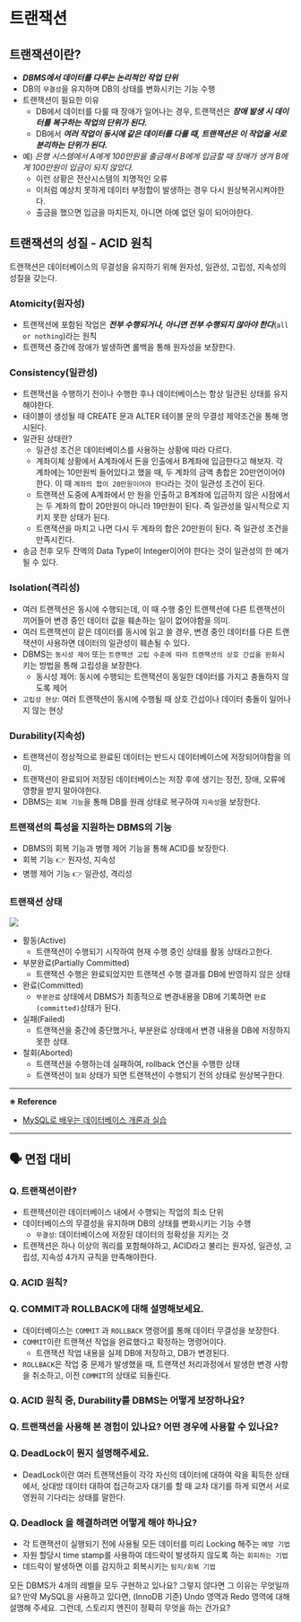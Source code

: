# 트랜잭션

## 트랜잭션이란? 

- **_DBMS에서 데이터를 다루는 논리적인 작업 단위_**
- DB의 `무결성`을 유지하며 DB의 상태를 변화시키는 기능 수행
- 트랜잭션이 필요한 이유
  - DB에서 데이터를 다룰 때 장애가 일어나는 경우, 트랜잭션은 ***장애 발생 시 데이터를 복구하는 작업의 단위가 된다.***
  - DB에서 **_여러 작업이 동시에 같은 데이터를 다룰 때, 트랜잭션은 이 작업을 서로 분리하는 단위가 된다._**
- 예) _은행 시스템에서 A에게 100만원을 출금해서 B에게 입금할 때 장애가 생겨 B에게 100만원이 입금이 되지 않았다._ 
  - 이런 상황은 전산시스템의 치명적인 오류
  - 이처럼 예상치 못하게 데이터 부정합이 발생하는 경우 다시 원상복귀시켜야한다.
  - 출금을 했으면 입금을 마치든지, 아니면 아예 없던 일이 되어야한다.

## 트랜잭션의 성질 - ACID 원칙 

트랜잭션은 데이터베이스의 무결성을 유지하기 위해 원자성, 일관성, 고립성, 지속성의 성질을 갖는다.

### Atomicity(원자성)

- 트랜잭션에 포함된 작업은 _**전부 수행되거나, 아니면 전부 수행되지 않아야 한다**_(`all or nothing`)라는 원칙
- 트랜잭션 중간에 장애가 발생하면 롤백을 통해 원자성을 보장한다. 

### Consistency(일관성)

- 트랜잭션을 수행하기 전이나 수행한 후나 데이터베이스는 항상 일관된 상태를 유지해야한다.
- 테이블이 생성될 때 CREATE 문과 ALTER 테이블 문의 무결성 제약조건을 통해 명시된다.
- 일관된 상태란?
  - 일관성 조건은 데이터베이스를 사용하는 상황에 따라 다르다.
  - 계좌이체 상황에서 A계좌에서 돈을 인출에서 B계좌에 입금한다고 해보자. 각 계좌에는 10만원씩 들어있다고 했을 때, 두 계좌의 금액 총합은 20만언이어야 한다. 이 때 `계좌의 합이 20만원이어야 한다`라는 것이 일관성 조건이 된다.  
  - 트랜잭션 도중에 A계좌에서 만 원을 인출하고 B계좌에 입금하지 않은 시점에서는 두 계좌의 합이 20만원이 아니라 19만원이 된다. 즉 일관성을 일시적으로 지키지 못한 상태가 된다. 
  - 트랜잭션을 마치고 나면 다시 두 계좌의 합은 20만원이 된다. 즉 일관성 조건을 만족시킨다.
- 송금 전후 모두 잔액의 Data Type이 Integer이어야 한다는 것이 일관성의 한 예가 될 수 있다.

### Isolation(격리성)

- 여러 트랜잭션은 동시에 수행되는데, 이 때 수행 중인 트랜잭션에 다른 트랜잭션이 끼어들어 변경 중인 데이터 값을 훼손하는 일이 없어야함을 의미.
- 여러 트랜잭션이 같은 데이터를 동시에 읽고 쓸 경우, 변경 중인 데이터를 다른 트랜잭션이 사용하면 데이터의 일관성이 훼손될 수 있다.
- DBMS는 `동시성 제어` 또는 `트랜잭션 고립 수준에 따라 트랜잭션의 상호 간섭을 완화`시키는 방법을 통해 고립성을 보장한다.
  - 동시성 제어: 동시에 수행되는 트랜잭션이 동일한 데이터를 가지고 충돌하지 않도록 제어 
- `고립성 현상`: 여러 트랜잭션이 동시에 수행될 때 상호 간섭이나 데이터 충돌이 일어나지 않는 현상

### Durability(지속성)

- 트랜잭션이 정상적으로 완료된 데이터는 반드시 데이터베이스에 저장되어야함을 의미.
- 트랜잭션이 완료되어 저장된 데이터베이스는 저장 후에 생기는 정전, 장애, 오류에 영향을 받지 말아야한다. 
- DBMS는 `회복 기능`을 통해 DB를 원래 상태로 복구하여 `지속성`을 보장한다.

### 트랜잭션의 특성을 지원하는 DBMS의 기능

- DBMS의 회복 기능과 병행 제어 기능을 통해 ACID를 보장한다.
- 회복 기능 👉 원자성, 지속성
- 병행 제어 기능 👉 일관성, 격리성

### 트랜잭션 상태

![](https://blog.kakaocdn.net/dn/bbYMDH/btrbOsjZF2N/le9kHXH4DkZIb67wbfoFw0/img.png)

- 활동(Active)
  - 트랜잭션이 수행되기 시작하여 현재 수행 중인 상태를 활동 상태라고한다.
- 부분완료(Partially Committed)
  - 트랜잭션 수행은 완료되었지만 트랜잭션 수행 결과를 DB에 반영하지 않은 상태
- 완료(Committed)
  - `부분완료` 상태에서 DBMS가 최종적으로 변경내용을 DB에 기록하면 `완료(committed)`상태가 된다.
- 실패(Failed)
  - 트랜잭션을 중간에 중단했거나, 부분완료 상태에서 변경 내용을 DB에 저장하지 못한 상태.
- 철회(Aborted)
  - 트랜잭션을 수행하는데 실패하여, rollback 연산을 수행한 상태
  - 트랜잭션이 `철회` 상태가 되면 트랜잭션이 수행되기 전의 상태로 원상복구한다.  

---

**※ Reference**

- [MySQL로 배우는 데이터베이스 개론과 실습](http://www.yes24.com/Product/Goods/77724190)

---

## 🗣️ 면접 대비

### Q. 트랜잭션이란?

- 트랜잭션이란 데이터베이스 내에서 수행되는 작업의 최소 단위
- 데이터베이스의 무결성을 유지하며 DB의 상태를 변화시키는 기능 수행
  - `무결성`: 데이터베이스에 저장된 데이터의 정확성을 지키는 것 
- 트랜잭션은 하나 이상의 쿼리를 포함해야하고, ACID라고 불리는 원자성, 일관성, 고립성, 지속성 4가지 규칙을 만족해야한다. 

### Q. ACID 원칙?

### Q. COMMIT과 ROLLBACK에 대해 설명해보세요.

- 데이터베이스는 `COMMIT` 과 `ROLLBACK` 명령어를 통해 데이터 무결성을 보장한다. 
- `COMMIT`이란 트랜잭션 작업을 완료했다고 확정하는 명령어이다.
  - 트랜잭션 작업 내용을 실제 DB에 저장하고, DB가 변경된다.
- `ROLLBACK`은 작업 중 문제가 발생했을 때, 트랜잭션 처리과정에서 발생한 변경 사항을 취소하고, 이전 `COMMIT`의 상태로 되돌린다.

### Q. ACID 원칙 중, Durability를 DBMS는 어떻게 보장하나요?

### Q. 트랜잭션을 사용해 본 경험이 있나요? 어떤 경우에 사용할 수 있나요?

### Q. DeadLock이 뭔지 설명해주세요.

- DeadLock이란 여러 트랜잭션들이 각각 자신의 데이터에 대하여 락을 획득한 상태에서, 상대방 데이터 대하여 접근하고자 대기를 할 때 교차 대기를 하게 되면서 서로 영원히 기다리는 상태를 말한다.

### Q. Deadlock 을 해결하려면 어떻게 해야 하나요?

- 각 트랜잭션이 실행되기 전에  사용될 모든 데이터를 미리 Locking 해주는 `예방 기법`
- 자원 할당시 time stamp를 사용하여 데드락이 발생하지 않도록 하는 `회피하는 기법`
- 데드락이 발생하면 이를 감지하고 회복시키는 `탐지/회복 기법`

모든 DBMS가 4개의 레벨을 모두 구현하고 있나요? 그렇지 않다면 그 이유는 무엇일까요?
만약 MySQL을 사용하고 있다면, (InnoDB 기준) Undo 영역과 Redo 영역에 대해 설명해 주세요.
그런데, 스토리지 엔진이 정확히 무엇을 하는 건가요?


